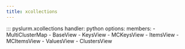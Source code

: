 ```yaml
---
title: xcollections
---
```


::: pyslurm.xcollections
    handler: python
    options:
        members:
            - MultiClusterMap
            - BaseView
            - KeysView
            - MCKeysView
            - ItemsView
            - MCItemsView
            - ValuesView
            - ClustersView
